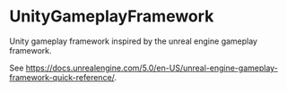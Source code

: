 # UnityGameplayFramework
Unity gameplay framework inspired by the unreal engine gameplay framework.

See https://docs.unrealengine.com/5.0/en-US/unreal-engine-gameplay-framework-quick-reference/.
